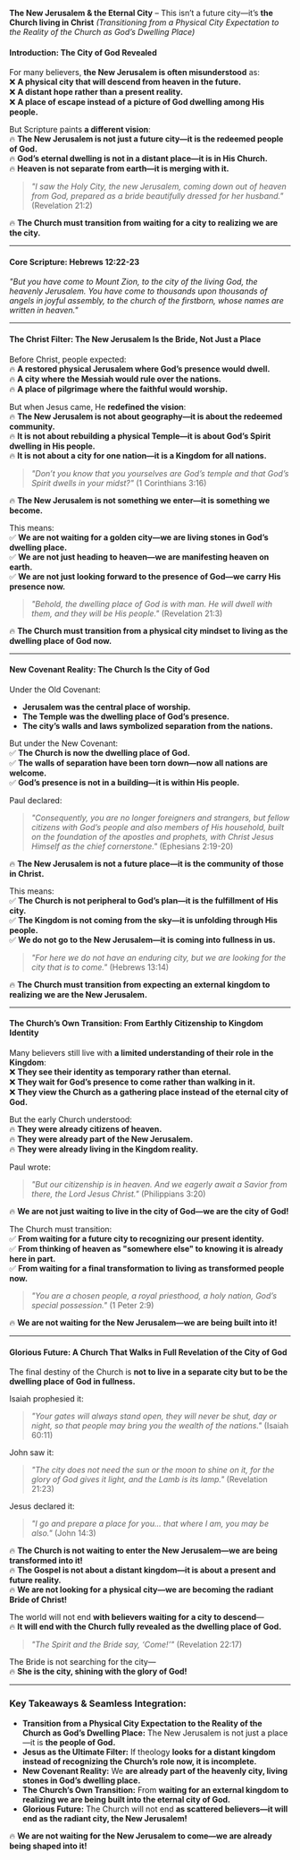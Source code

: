 **The New Jerusalem & the Eternal City** – This isn’t a future city—it’s **the Church living in Christ**
_(Transitioning from a Physical City Expectation to the Reality of the Church as God’s Dwelling Place)_

#### **Introduction: The City of God Revealed**

For many believers, **the New Jerusalem is often misunderstood** as:  
❌ **A physical city that will descend from heaven in the future.**  
❌ **A distant hope rather than a present reality.**  
❌ **A place of escape instead of a picture of God dwelling among His people.**

But Scripture paints **a different vision**:  
🔥 **The New Jerusalem is not just a future city—it is the redeemed people of God.**  
🔥 **God’s eternal dwelling is not in a distant place—it is in His Church.**  
🔥 **Heaven is not separate from earth—it is merging with it.**

> _"I saw the Holy City, the new Jerusalem, coming down out of heaven from God, prepared as a bride beautifully dressed for her husband."_ (Revelation 21:2)

🔥 **The Church must transition from waiting for a city to realizing we are the city.**

---

#### **Core Scripture: Hebrews 12:22-23**

_"But you have come to Mount Zion, to the city of the living God, the heavenly Jerusalem. You have come to thousands upon thousands of angels in joyful assembly, to the church of the firstborn, whose names are written in heaven."_

---

#### **The Christ Filter: The New Jerusalem Is the Bride, Not Just a Place**

Before Christ, people expected:  
🔥 **A restored physical Jerusalem where God’s presence would dwell.**  
🔥 **A city where the Messiah would rule over the nations.**  
🔥 **A place of pilgrimage where the faithful would worship.**

But when Jesus came, He **redefined the vision**:  
🔥 **The New Jerusalem is not about geography—it is about the redeemed community.**  
🔥 **It is not about rebuilding a physical Temple—it is about God’s Spirit dwelling in His people.**  
🔥 **It is not about a city for one nation—it is a Kingdom for all nations.**

> _"Don’t you know that you yourselves are God’s temple and that God’s Spirit dwells in your midst?"_ (1 Corinthians 3:16)

🔥 **The New Jerusalem is not something we enter—it is something we become.**

This means:  
✅ **We are not waiting for a golden city—we are living stones in God’s dwelling place.**  
✅ **We are not just heading to heaven—we are manifesting heaven on earth.**  
✅ **We are not just looking forward to the presence of God—we carry His presence now.**

> _"Behold, the dwelling place of God is with man. He will dwell with them, and they will be His people."_ (Revelation 21:3)

🔥 **The Church must transition from a physical city mindset to living as the dwelling place of God now.**

---

#### **New Covenant Reality: The Church Is the City of God**

Under the Old Covenant:

- **Jerusalem was the central place of worship.**
- **The Temple was the dwelling place of God’s presence.**
- **The city’s walls and laws symbolized separation from the nations.**

But under the New Covenant:  
✅ **The Church is now the dwelling place of God.**  
✅ **The walls of separation have been torn down—now all nations are welcome.**  
✅ **God’s presence is not in a building—it is within His people.**

Paul declared:

> _"Consequently, you are no longer foreigners and strangers, but fellow citizens with God’s people and also members of His household, built on the foundation of the apostles and prophets, with Christ Jesus Himself as the chief cornerstone."_ (Ephesians 2:19-20)

🔥 **The New Jerusalem is not a future place—it is the community of those in Christ.**

This means:  
✅ **The Church is not peripheral to God’s plan—it is the fulfillment of His city.**  
✅ **The Kingdom is not coming from the sky—it is unfolding through His people.**  
✅ **We do not go to the New Jerusalem—it is coming into fullness in us.**

> _"For here we do not have an enduring city, but we are looking for the city that is to come."_ (Hebrews 13:14)

🔥 **The Church must transition from expecting an external kingdom to realizing we are the New Jerusalem.**

---

#### **The Church’s Own Transition: From Earthly Citizenship to Kingdom Identity**

Many believers still live with **a limited understanding of their role in the Kingdom**:  
❌ **They see their identity as temporary rather than eternal.**  
❌ **They wait for God’s presence to come rather than walking in it.**  
❌ **They view the Church as a gathering place instead of the eternal city of God.**

But the early Church understood:  
🔥 **They were already citizens of heaven.**  
🔥 **They were already part of the New Jerusalem.**  
🔥 **They were already living in the Kingdom reality.**

Paul wrote:

> _"But our citizenship is in heaven. And we eagerly await a Savior from there, the Lord Jesus Christ."_ (Philippians 3:20)

🔥 **We are not just waiting to live in the city of God—we are the city of God!**

The Church must transition:  
✅ **From waiting for a future city to recognizing our present identity.**  
✅ **From thinking of heaven as "somewhere else" to knowing it is already here in part.**  
✅ **From waiting for a final transformation to living as transformed people now.**

> _"You are a chosen people, a royal priesthood, a holy nation, God’s special possession."_ (1 Peter 2:9)

🔥 **We are not waiting for the New Jerusalem—we are being built into it!**

---

#### **Glorious Future: A Church That Walks in Full Revelation of the City of God**

The final destiny of the Church is **not to live in a separate city but to be the dwelling place of God in fullness.**

Isaiah prophesied it:

> _"Your gates will always stand open, they will never be shut, day or night, so that people may bring you the wealth of the nations."_ (Isaiah 60:11)

John saw it:

> _"The city does not need the sun or the moon to shine on it, for the glory of God gives it light, and the Lamb is its lamp."_ (Revelation 21:23)

Jesus declared it:

> _"I go and prepare a place for you… that where I am, you may be also."_ (John 14:3)

🔥 **The Church is not waiting to enter the New Jerusalem—we are being transformed into it!**  
🔥 **The Gospel is not about a distant kingdom—it is about a present and future reality.**  
🔥 **We are not looking for a physical city—we are becoming the radiant Bride of Christ!**

The world will not end **with believers waiting for a city to descend**—  
🔥 **It will end with the Church fully revealed as the dwelling place of God.**

> _"The Spirit and the Bride say, ‘Come!’"_ (Revelation 22:17)

The Bride is not searching for the city—  
🔥 **She is the city, shining with the glory of God!**

---

### **Key Takeaways & Seamless Integration:**

- **Transition from a Physical City Expectation to the Reality of the Church as God’s Dwelling Place:** The New Jerusalem is not just a place—it is **the people of God.**
- **Jesus as the Ultimate Filter:** If theology **looks for a distant kingdom instead of recognizing the Church’s role now, it is incomplete.**
- **New Covenant Reality:** We **are already part of the heavenly city, living stones in God’s dwelling place.**
- **The Church’s Own Transition:** From **waiting for an external kingdom to realizing we are being built into the eternal city of God.**
- **Glorious Future:** The Church will not end **as scattered believers—it will end as the radiant city, the New Jerusalem!**

🔥 **We are not waiting for the New Jerusalem to come—we are already being shaped into it!**